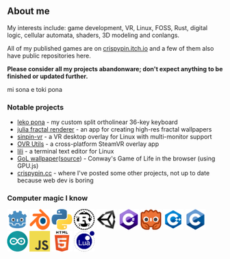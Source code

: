 ## About me
My interests include: game development, VR, Linux, FOSS, Rust, digital logic, cellular automata, shaders, 3D modeling and conlangs.

All of my published games are on [crispypin.itch.io](https://crispypin.itch.io) and a few of them also have public repositories here.

**Please consider all my projects abandonware; don't expect anything to be finished or updated further.**

mi sona e toki pona

### Notable projects
- [leko pona](https://github.com/CrispyPin/leko-pona) - my custom split ortholinear 36-key keyboard
- [julia fractal renderer](https://github.com/CrispyPin/julia-fractal-renderer) - an app for creating high-res fractal wallpapers
- [sinpin-vr](https://github.com/CrispyPin/sinpin-vr) - a VR desktop overlay for Linux with multi-monitor support
- [OVR Utils](https://github.com/CrispyPin/ovr-utils) - a cross-platform SteamVR overlay app
- [lili](https://github.com/CrispyPin/lili) - a terminal text editor for Linux
- [GoL wallpaper](https://gol.crispypin.cc/?cellsize=5&time=2&margin=0&populate=true)([source](https://github.com/CrispyPin/gol-wallpaper)) - Conway's Game of Life in the browser (using GPU.js)
- [crispypin.cc](https://crispypin.cc) - where I've posted some other projects, not up to date because web dev is boring

### Computer magic I know
<a href="https://godotengine.org/"><img src="icons/godot.svg" alt="godot" width="48" height="48"/></a>
<a href="https://blender.org/"><img src="icons/blender.svg" alt="blender" width="48" height="48"/></a>
<a href="https://python.org/"><img src="icons/python.svg" alt="python" width="48" height="48"/></a>
<a href="https://rust-lang.org/"><img src="icons/rust.png" alt="rust" width="48" height="48"/></a>
<a href="https://unity.com/"><img src="icons/unity.png" alt="unity3d" width="48" height="48"/></a>
<img src="icons/csharp.png" alt="C#" width="48" height="48"/>
<a href="https://godot-rust.github.io/"><img src="icons/gdrust.png" alt="godot-rust" width="48" height="48"/></a>
<img src="icons/cpp.svg" alt="C++" width="48" height="48"/>
<img src="icons/c.png" alt="C" width="48" height="48"/>
<a href="https://arduino.cc/"><img src="icons/arduino.svg" alt="arduino" width="48" height="48"/></a>
<img src="icons/javascript.svg" alt="javascript" width="48" height="48"/>
<img src="icons/html.png" alt="html5" width="48" height="48"/>
<img src="icons/lua.png" alt="lua" width="48" height="48"/>
